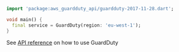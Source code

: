 ```dart
import 'package:aws_guardduty_api/guardduty-2017-11-28.dart';

void main() {
  final service = GuardDuty(region: 'eu-west-1');
}
```

See [API reference](https://pub.dev/documentation/aws_guardduty_api/latest/guardduty-2017-11-28/GuardDuty-class.html) on how to use GuardDuty
